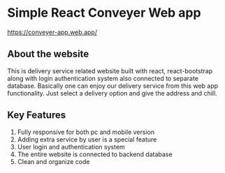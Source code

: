 # Simple React Conveyer Web app

https://conveyer-app.web.app/

## About the website

This is delivery service related website built with react, react-bootstrap along with login authentication system also connected to separate database.
Basically one can enjoy our delivery service from this web app functionality. Just select a delivery option and give the address and chill.

## Key Features

1. Fully responsive for both pc and mobile version
2. Adding extra service by user is a special feature
3. User login and authentication system
4. The entire website is connected to backend database 
5. Clean and organize code

